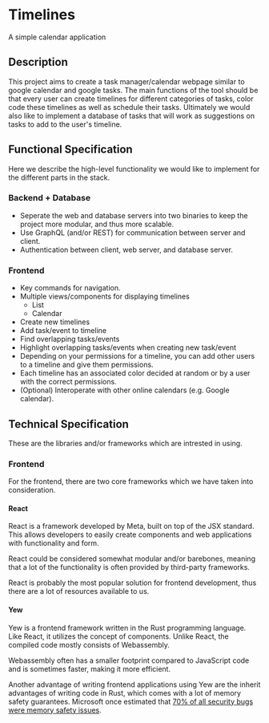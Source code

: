 # Timelines

A simple calendar application

## Description

This project aims to create a task manager/calendar webpage similar to google calendar and google tasks. The main functions of the tool should be that every user can create timelines for different categories of tasks, color code these timelines as well as schedule their tasks. Ultimately we would also like to implement a database of tasks that will work as suggestions on tasks to add to the user's timeline.

## Functional Specification

Here we describe the high-level functionality we would like to implement for the different parts in the stack.

### Backend + Database

* Seperate the web and database servers into two binaries to keep the project more modular, and thus more scalable.
* Use GraphQL (and/or REST) for communication between server and client.
* Authentication between client, web server, and database server.

### Frontend

* Key commands for navigation.
* Multiple views/components for displaying timelines
    * List
    * Calendar
* Create new timelines
* Add task/event to timeline
* Find overlapping tasks/events
* Highlight overlapping tasks/events when creating new task/event
* Depending on your permissions for a timeline, you can add other users to a timeline and give them permissions.
* Each timeline has an associated color decided at random or by a user with the correct permissions.
* (Optional) Interoperate with other online calendars (e.g. Google calendar).

## Technical Specification

These are the libraries and/or frameworks which are intrested in using.

### Frontend

For the frontend, there are two core frameworks which we have taken into consideration.

#### React

React is a framework developed by Meta, built on top of the JSX standard. This allows developers to easily create components and web applications with functionality and form.

React could be considered somewhat modular and/or barebones, meaning that a lot of the functionality is often provided by third-party frameworks.

React is probably the most popular solution for frontend development, thus there are a lot of resources available to us.

#### Yew

Yew is a frontend framework written in the Rust programming language. Like React, it utilizes the concept of components. Unlike React, the compiled code mostly consists of Webassembly.

Webassembly often has a smaller footprint compared to JavaScript code and is sometimes faster, making it more efficient.

Another advantage of writing frontend applications using Yew are the inherit advantages of writing code in Rust, which comes with a lot of memory safety guarantees. Microsoft once estimated that [70% of all security bugs were memory safety issues](https://www.zdnet.com/article/microsoft-70-percent-of-all-security-bugs-are-memory-safety-issues/).

